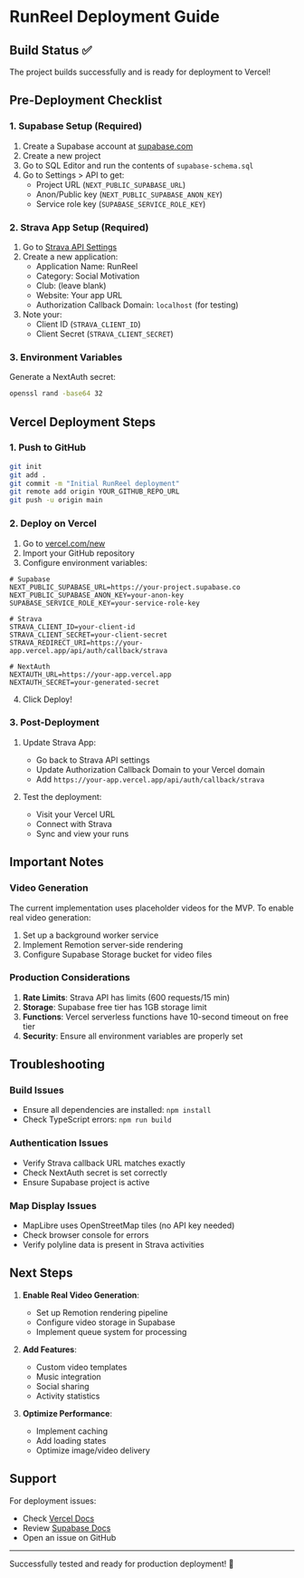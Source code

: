 # RunReel Deployment Guide

## Build Status ✅

The project builds successfully and is ready for deployment to Vercel!

## Pre-Deployment Checklist

### 1. Supabase Setup (Required)

1. Create a Supabase account at [supabase.com](https://supabase.com)
2. Create a new project
3. Go to SQL Editor and run the contents of `supabase-schema.sql`
4. Go to Settings > API to get:
   - Project URL (`NEXT_PUBLIC_SUPABASE_URL`)
   - Anon/Public key (`NEXT_PUBLIC_SUPABASE_ANON_KEY`)
   - Service role key (`SUPABASE_SERVICE_ROLE_KEY`)

### 2. Strava App Setup (Required)

1. Go to [Strava API Settings](https://www.strava.com/settings/api)
2. Create a new application:
   - Application Name: RunReel
   - Category: Social Motivation
   - Club: (leave blank)
   - Website: Your app URL
   - Authorization Callback Domain: `localhost` (for testing)
3. Note your:
   - Client ID (`STRAVA_CLIENT_ID`)
   - Client Secret (`STRAVA_CLIENT_SECRET`)

### 3. Environment Variables

Generate a NextAuth secret:
```bash
openssl rand -base64 32
```

## Vercel Deployment Steps

### 1. Push to GitHub

```bash
git init
git add .
git commit -m "Initial RunReel deployment"
git remote add origin YOUR_GITHUB_REPO_URL
git push -u origin main
```

### 2. Deploy on Vercel

1. Go to [vercel.com/new](https://vercel.com/new)
2. Import your GitHub repository
3. Configure environment variables:

```env
# Supabase
NEXT_PUBLIC_SUPABASE_URL=https://your-project.supabase.co
NEXT_PUBLIC_SUPABASE_ANON_KEY=your-anon-key
SUPABASE_SERVICE_ROLE_KEY=your-service-role-key

# Strava
STRAVA_CLIENT_ID=your-client-id
STRAVA_CLIENT_SECRET=your-client-secret
STRAVA_REDIRECT_URI=https://your-app.vercel.app/api/auth/callback/strava

# NextAuth
NEXTAUTH_URL=https://your-app.vercel.app
NEXTAUTH_SECRET=your-generated-secret
```

4. Click Deploy!

### 3. Post-Deployment

1. Update Strava App:
   - Go back to Strava API settings
   - Update Authorization Callback Domain to your Vercel domain
   - Add `https://your-app.vercel.app/api/auth/callback/strava`

2. Test the deployment:
   - Visit your Vercel URL
   - Connect with Strava
   - Sync and view your runs

## Important Notes

### Video Generation
The current implementation uses placeholder videos for the MVP. To enable real video generation:
1. Set up a background worker service
2. Implement Remotion server-side rendering
3. Configure Supabase Storage bucket for video files

### Production Considerations

1. **Rate Limits**: Strava API has limits (600 requests/15 min)
2. **Storage**: Supabase free tier has 1GB storage limit
3. **Functions**: Vercel serverless functions have 10-second timeout on free tier
4. **Security**: Ensure all environment variables are properly set

## Troubleshooting

### Build Issues
- Ensure all dependencies are installed: `npm install`
- Check TypeScript errors: `npm run build`

### Authentication Issues
- Verify Strava callback URL matches exactly
- Check NextAuth secret is set correctly
- Ensure Supabase project is active

### Map Display Issues
- MapLibre uses OpenStreetMap tiles (no API key needed)
- Check browser console for errors
- Verify polyline data is present in Strava activities

## Next Steps

1. **Enable Real Video Generation**:
   - Set up Remotion rendering pipeline
   - Configure video storage in Supabase
   - Implement queue system for processing

2. **Add Features**:
   - Custom video templates
   - Music integration
   - Social sharing
   - Activity statistics

3. **Optimize Performance**:
   - Implement caching
   - Add loading states
   - Optimize image/video delivery

## Support

For deployment issues:
- Check [Vercel Docs](https://vercel.com/docs)
- Review [Supabase Docs](https://supabase.com/docs)
- Open an issue on GitHub

---

Successfully tested and ready for production deployment! 🚀